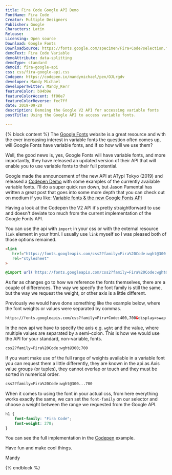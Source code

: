 ```yaml
---
title: Fira Code Google API Demo
FontName: Fira Code
Creator: Multiple Designers
Publisher: Google
Characters: Latin
Release:
Licensing: Open source
Download: Google Fonts
DownloadSource: https://fonts.google.com/specimen/Fira+Code?selection.family=Fira+Code
demoText: Fira Code Variable
demoAttribute: data-splitting
demoType: standard
demoId: fira-google-api
css: css/fira-google-api.css
Codepen: https://codepen.io/mandymichael/pen/OJLrgdv
developer: Mandy Michael
developerTwitter: Mandy_Kerr
featureColor: b94b9e
featureColorAccent: ff00e7
featureColorReverse: fec7ff
date: 2019-09-20
description: Demoing the Google V2 API for accessing variable fonts
postTitle: Using the Google API to access variable fonts.

---
```


{% block content %}
The [Google Fonts](https://fonts.google.com/) website is a great resource and with the ever increasing interest in variable fonts the question often comes up, will Google Fonts have variable fonts, and if so how will we use them?

Well, the good news is, yes, Google Fonts will have variable fonts, and more importantly, they have released an updated version of their API that will enable you to use variable fonts to their full potential.

Google made the announcement of the new API at ATypI Tokyo (2019) and released a [Codepen Demo](https://codepen.io/nlwilliams/full/JjPJewp) with some examples of the currently available variable fonts. I'll do a super quick run down, but Jason Pamental
 has written a great post that goes into some more depth that you can check out on medium if you like: [Variable fonts & the new Google Fonts API](https://medium.com/web-typography-news/variable-fonts-the-new-google-fonts-api-d442e9a0a255)

Having a look at the Codepen the V2 API it's pretty straightforward to use and doesn't deviate too much from the current implementation of the Google Fonts API.

You can use the api with `import` in your css or with the external resource `link` element in your html. I usually use `link` myself so I was pleased both of those options remained.


```html
<link
   href="https://fonts.googleapis.com/css2?family=Fira%20Code:wght@300..700&display=swap"
   rel="stylesheet"
>
```

```css
@import url('https://fonts.googleapis.com/css2?family=Fira%20Code:wght@300..700&display=swap');
```

As far as changes go to how we reference the fonts themselves, there are a couple of differences. The way we specify the font family is still the same, but the way we request the weight, or other axis is a little different.

Previously we would have done something like the example below, where the font weights or values were separated by commas.

```html
https://fonts.googleapis.com/css?family=Fira+Code:400,700&display=swap
```

In the new api we have to specify the axis e.g. `wght` and the value, where multiple values are separated by a semi-colon. This is how we would use the API for your standard, non-variable, fonts.

```html
css2?family=Fira%20Code:wght@300;700
```

If you want make use of the full range of weights available in a variable font you can request them a little differently, they are known in the api as Axis value groups (or tuples), they cannot overlap or touch and they must be sorted in numerical order.

```html
css2?family=Fira%20Code:wght@300...700
```

When it comes to using the font in your actual css, from here everything works exactly the same, we can set the `font-family` on our selector and choose a weight between the range we requested from the Google API.

``` css
h1 {
    font-family: "Fira Code";
    font-weight: 278;
}
```

You can see the full implementation in the [Codepen]({{Codepen}}) example.

Have fun and make cool things.

Mandy

{% endblock %}
